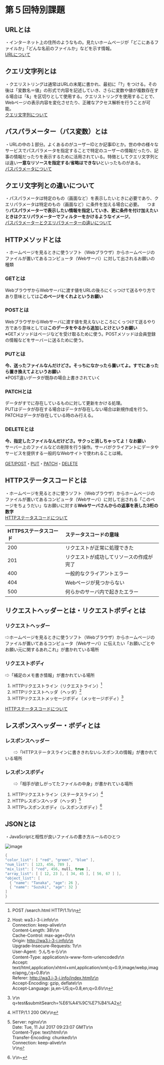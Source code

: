 
# 第５回特別課題
## URLとは  
・インターネット上の住所のようなもの。見たいホームページが「どこにあるファイルか」「どんな名前のファイルか」などを示す情報。  
[URLについて](https://wa3.i-3-i.info/word114.html)  

  ## クエリ文字列とは  
・クエリストリングは通常はURLの末尾に書かれ、最初に「?」をつける。その後は「変数名＝値」の形式で内容を記述していき、さらに変数や値が複数存在する場合は「&」を区切りとして使用する。クエリストリングを使用することで、Webページの表示内容を変化させたり、正確なアクセス解析を行うことが可能。  
[クエリ文字列について](https://ssaits.jp/promapedia/technology/query-string.html)  

## パスパラメーター（パス変数）とは　　
・URLの中の１部分。よくあるのがユーザーIDとか記事IDとか。世の中の様々なサービスでパスパラメータを指定することで特定のユーザーの情報だったり、記事の情報だったりを表示するために活用されている。特徴としてクエリ文字列とは違い**一意なリソースを指定する**/**省略はできない**といったものがある。  
[パスパラメータについて](https://zenn.dev/fujishiro/scraps/3a060b10b17a93)


## クエリ文字列との違いについて
・パスパラメータは特定のもの（画面など）を表示したいときに必要であり、クエリパラメータは特定のもの（画面など）に条件を加える場合に必要。
　つまり**パスパラメーターで表示したい情報を指定していき、更に条件を付け加えたいときはクエリパラメーターでフィルターをかけるようなイメージ**。  
 [パスパラメーターとクエリパラメーターの違いについて](https://zenn.dev/eri_agri/articles/859a3362db8386)  

   ## HTTPメソッドとは  
・ホームページを見るときに使うソフト（Webブラウザ）からホームページのファイルが置いてあるコンピュータ（Webサーバ）に対して出されるお願いの種類  
### GETとは  
WebブラウザからWebサーバに渡す値をURLの後ろにくっつけて送るやり方であり意味としては**このページをくれよというお願い**  

### POSTとは  
WebブラウザからWebサーバに渡す値を見えないところにくっつけて送るやり方であり意味としては**このデータをやるから追加しとけというお願い**  
※GETメソッドはページなどを受け取るために使う。POSTメソッドは会員登録の情報などをサーバーに送るために使う。  

### PUTとは  
**今、送ったファイルなんだけどさ。そっちになかったら置いてよ。すでにあったら置き換えてよというお願い**  
※POST違いデータが既存の場合上書きされていく  

### PATCHとは　　
データがすでに存在しているものに対して更新をかける処理。  
PUTはデータが存在する場合はデータが存在しない場合は新規作成を行う。PATCHはデータが存在している時のみ行える。  

### DELETEとは　　
**今、指定したファイルなんだけどさ。サクっと消しちゃってよ！なお願い**  
サーバー上のファイルなどの削除を行う操作。サーバがクライアントにデータやサービスを提供する一般的なWebサイトで使われることは稀。  

[GET/POST](https://wa3.i-3-i.info/word110431.html)・[PUT](https://e-words.jp/w/PUT%E3%83%A1%E3%82%BD%E3%83%83%E3%83%89.html)・[PATCH](https://omathin.com/http-method/)・[DELETE](https://e-words.jp/w/DELETE%E3%83%A1%E3%82%BD%E3%83%83%E3%83%89.html)  

  ## HTTPステータスコードとは  
・ホームページを見るときに使うソフト（Webブラウザ）からホームページのファイルが置いてあるコンピュータ（Webサーバ）に対して出される「このページをちょうだい」なお願いに対する**Webサーバさんからの返事を表した3桁の数字**  
[HTTPステータスコードについて](https://wa3.i-3-i.info/word166.html)  


| HTTPSステータスコード | ステータスコードの意味 |
| :-------------| :------------------|
|200            |リクエストが正常に処理できた|
|201            |リクエストが成功してリソースの作成が完了|
|400            |一般的なクライアントエラー|
|404            |Webページが見つからない|
|500            |何らかのサーバ内で起きたエラー|

## リクエストヘッダーとは・リクエストボディとは    
### リクエストヘッダー  
  ⇨ホームページを見るときに使うソフト（Webブラウザ）からホームページのファイルが置いてあるコンピュータ（Webサーバ）に伝えたい「お願いごとやお願い元に関するあれこれ」が書かれている場所  
### リクエストボディ    
  ⇨「補足のメモ書き情報」が書かれている場所

1. HTTPリクエストライン（リクエストライン）[^1]  
1. HTTPリクエストヘッダ（ヘッダ）[^2]  
1. HTTPリクエストメッセージボディ（メッセージボディ）[^3]  

[^1]:POST /search.html HTTP/1.1\r\n  
[^2]:Host: wa3.i-3-i.info\r\n   
Connection: keep-alive\r\n  
Content-Length: 38\r\n  
Cache-Control: max-age=0\r\n  
Origin: http://wa3.i-3-i.info\r\n  
Upgrade-Insecure-Requests: 1\r\n  
User-Agent: うんちゃら\r\n  
Content-Type: application/x-www-form-urlencoded\r\n  
Accept: text/html,application/xhtml+xml,application/xml;q=0.9,image/webp,image/apng,*/*;q=0.8\r\n  
Referer: http://wa3.i-3-i.info/index.html\r\n  
Accept-Encoding: gzip, deflate\r\n  
Accept-Language: ja,en-US;q=0.8,en;q=0.6\r\n 
[^3]:\r\n  
q=test&submitSearch=%E6%A4%9C%E7%B4%A2  

  
[HTTPステータスコードについて](https://www.itmanage.co.jp/column/http-www-request-response-statuscode/)  


  ## レスポンスヘッダー・ボディとは  
  ### レスポンスヘッダー  
  　　⇨「HTTPステータスラインに書ききれないレスポンスの情報」が書かれている場所  
  ### レスポンスボディ  
  　　⇨「相手が欲しがってたファイルの中身」が書かれている場所  

1. HTTPリクエストライン（ステータスライン）[^4]  
1. HTTPレスポンスヘッダ（ヘッダ）[^5]  
1. HTTPレスポンスボディ（レスポンスボディ）[^6]

[^4]:HTTP/1.1 200 OK\r\n  
[^5]:Server: nginx\r\n  
Date: Tue, 11 Jul 2017 09:23:07 GMT\r\n  
Content-Type: text/html\r\n  
Transfer-Encoding: chunked\r\n  
Connection: keep-alive\r\n  
\r\n  
[^6]:\r\n~


  
    
## JSONとは  
  ・JavaScriptと相性が良いファイルの書き方ルールのひとつ  

    
  ![image](https://github.com/yuu3415/specialhomework/assets/143332858/e2ac6c9e-555f-465f-bcdd-d40a080da3fc)  

  ```Swift
  {
  "color_list": [ "red", "green", "blue" ],
  "num_list": [ 123, 456, 789 ],
  "mix_list": [ "red", 456, null, true ],
  "array_list": [ [ 12, 23 ], [ 34, 45 ], [ 56, 67 ] ],
  "object_list": [
    { "name": "Tanaka", "age": 26 },
    { "name": "Suzuki", "age": 32 }
  ]
}
```
  
  
